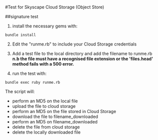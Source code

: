 #Test for Skyscape Cloud Storage (Object Store)

##signature test

1. install the necessary gems with:

```bundle install```

2. Edit the "runme.rb" to include your Cloud Storage credentials

3. Add a test file to the local directory and add the filename to runme.rb
   **n.b the file must have a recognised file extension or the 'files.head'
method fails with a 500 error.**

4. run the test with:

```bundle exec ruby runme.rb```


The script will:
- perform an MD5 on the local file
- upload the file to cloud storage
- perform an MD5 on the file stored in Cloud Storage
- download the file to filename_downloaded
- perform an MD5 on filename_downloaded
- delete the file from cloud storage
- delete the locally downloaded file
